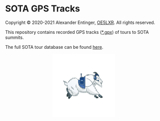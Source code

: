 SOTA GPS Tracks
===============

Copyright © 2020-2021 Alexander Entinger, [OE5LXR](https://oe5lxr.at/). All rights reserved.

This repository contains recorded GPS tracks ([*.gpx](https://en.wikipedia.org/wiki/GPS_Exchange_Format)) of tours to SOTA summits.

The full SOTA tour database can be found [here](https://oe5lxr.at/sota/tour-database/).

<p align="center">
  <a href="https://oe5lxr.at/"><img src="https://github.com/oe5lxr/.github/raw/main/logo/oe5lxr-mountain-goat.png" width="40%"></a>
</p>
